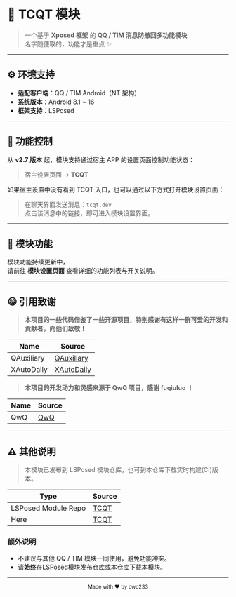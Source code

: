 # 🧩 TCQT 模块

> 一个基于 **Xposed 框架** 的 **QQ / TIM 消息防撤回多功能模块**  
> 名字随便取的，功能才是重点 ✨

---

## ⚙️ 环境支持

- **适配客户端**：QQ / TIM Android（NT 架构）
- **系统版本**：Android 8.1 ~ 16
- **框架支持**：LSPosed

---

## 🔧 功能控制

从 **v2.7 版本** 起，模块支持通过宿主 APP 的设置页面控制功能状态：

> 宿主设置页面 → **TCQT**

如果宿主设置中没有看到 TCQT 入口，也可以通过以下方式打开模块设置页面：

> 在聊天界面发送消息：`tcqt.dev`  
> 点击该消息中的链接，即可进入模块设置界面。

---

## 🧩 模块功能

模块功能持续更新中，  
请前往 **模块设置页面** 查看详细的功能列表与开关说明。

---

## 😁 引用致谢

> **本项目的一些代码借鉴了一些开源项目，特别感谢有这样一群可爱的开发和贡献者，向他们致敬！**

| Name       | Source                                                |
|------------|-------------------------------------------------------|
| QAuxiliary | [QAuxiliary](https://github.com/cinit/QAuxiliary)     |
| XAutoDaily | [XAutoDaily](https://github.com/LuckyPray/XAutoDaily) |

> **本项目的开发动力和灵感来源于 QwQ 项目，感谢 fuqiuluo ！**

| Name | Source                                 |
|------|----------------------------------------|
| QwQ  | [QwQ](https://github.com/fuqiuluo/QwQ) |

---

## ⚠️ 其他说明

> 本模块已发布到 LSPosed 模块仓库，也可到本仓库下载实时构建(CI)版本。

| Type                | Source                                                                  |
|---------------------|-------------------------------------------------------------------------|
| LSPosed Module Repo | [TCQT](https://github.com/Xposed-Modules-Repo/com.owo233.tcqt/releases) |
| Here                | [TCQT](https://github.com/callng/TCQT/actions/workflows/android_ci.yml) |

### 额外说明

- 不建议与其他 QQ / TIM 模块一同使用，避免功能冲突。
- 请**始终**在LSPosed模块发布仓库或本仓库下载本模块。

---

<p align="center">
  <sub>Made with ❤️ by owo233</sub>
</p>
